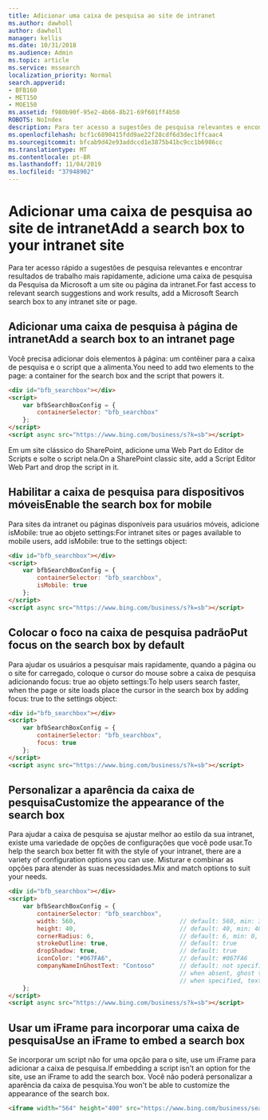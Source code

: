 ```yaml
---
title: Adicionar uma caixa de pesquisa ao site de intranet
ms.author: dawholl
author: dawholl
manager: kellis
ms.date: 10/31/2018
ms.audience: Admin
ms.topic: article
ms.service: mssearch
localization_priority: Normal
search.appverid:
- BFB160
- MET150
- MOE150
ms.assetid: f980b90f-95e2-4b66-8b21-69f601ff4b50
ROBOTS: NoIndex
description: Para ter acesso a sugestões de pesquisa relevantes e encontrar resultados de trabalho mais rapidamente, adicione uma caixa de pesquisa da Pesquisa da Microsoft a um site ou página da intranet.
ms.openlocfilehash: bcf1c6890415fdd9ae22f28cdf6d3dec1ffcaac4
ms.sourcegitcommit: bfcab9d42e93addccd1e3875b41bc9cc1b6986cc
ms.translationtype: MT
ms.contentlocale: pt-BR
ms.lasthandoff: 11/04/2019
ms.locfileid: "37948902"
---
```

# <a name="add-a-search-box-to-your-intranet-site"></a><span data-ttu-id="a91eb-103">Adicionar uma caixa de pesquisa ao site de intranet</span><span class="sxs-lookup"><span data-stu-id="a91eb-103">Add a search box to your intranet site</span></span>

<span data-ttu-id="a91eb-104">Para ter acesso rápido a sugestões de pesquisa relevantes e encontrar resultados de trabalho mais rapidamente, adicione uma caixa de pesquisa da Pesquisa da Microsoft a um site ou página da intranet.</span><span class="sxs-lookup"><span data-stu-id="a91eb-104">For fast access to relevant search suggestions and work results, add a Microsoft Search search box to any intranet site or page.</span></span>
  
## <a name="add-a-search-box-to-an-intranet-page"></a><span data-ttu-id="a91eb-105">Adicionar uma caixa de pesquisa à página de intranet</span><span class="sxs-lookup"><span data-stu-id="a91eb-105">Add a search box to an intranet page</span></span>

<span data-ttu-id="a91eb-106">Você precisa adicionar dois elementos à página: um contêiner para a caixa de pesquisa e o script que a alimenta.</span><span class="sxs-lookup"><span data-stu-id="a91eb-106">You need to add two elements to the page: a container for the search box and the script that powers it.</span></span>
  
```html
<div id="bfb_searchbox"></div>
<script>
    var bfbSearchBoxConfig = {
        containerSelector: "bfb_searchbox"
    };
</script>
<script async src="https://www.bing.com/business/s?k=sb"></script>
```

<span data-ttu-id="a91eb-107">Em um site clássico do SharePoint, adicione uma Web Part do Editor de Scripts e solte o script nela.</span><span class="sxs-lookup"><span data-stu-id="a91eb-107">On a SharePoint classic site, add a Script Editor Web Part and drop the script in it.</span></span>
  
## <a name="enable-the-search-box-for-mobile"></a><span data-ttu-id="a91eb-108">Habilitar a caixa de pesquisa para dispositivos móveis</span><span class="sxs-lookup"><span data-stu-id="a91eb-108">Enable the search box for mobile</span></span>

<span data-ttu-id="a91eb-109">Para sites da intranet ou páginas disponíveis para usuários móveis, adicione isMobile: true ao objeto settings:</span><span class="sxs-lookup"><span data-stu-id="a91eb-109">For intranet sites or pages available to mobile users, add isMobile: true to the settings object:</span></span>
  
```html
<div id="bfb_searchbox"></div>
<script>
    var bfbSearchBoxConfig = {
        containerSelector: "bfb_searchbox", 
        isMobile: true
    };
</script>
<script async src="https://www.bing.com/business/s?k=sb"></script>
```

## <a name="put-focus-on-the-search-box-by-default"></a><span data-ttu-id="a91eb-110">Colocar o foco na caixa de pesquisa padrão</span><span class="sxs-lookup"><span data-stu-id="a91eb-110">Put focus on the search box by default</span></span>

<span data-ttu-id="a91eb-111">Para ajudar os usuários a pesquisar mais rapidamente, quando a página ou o site for carregado, coloque o cursor do mouse sobre a caixa de pesquisa adicionando focus: true ao objeto settings:</span><span class="sxs-lookup"><span data-stu-id="a91eb-111">To help users search faster, when the page or site loads place the cursor in the search box by adding focus: true to the settings object:</span></span>
  
```html
<div id="bfb_searchbox"></div>
<script>
    var bfbSearchBoxConfig = {
        containerSelector: "bfb_searchbox",
        focus: true
    };
</script>
<script async src="https://www.bing.com/business/s?k=sb"></script>
```

## <a name="customize-the-appearance-of-the-search-box"></a><span data-ttu-id="a91eb-112">Personalizar a aparência da caixa de pesquisa</span><span class="sxs-lookup"><span data-stu-id="a91eb-112">Customize the appearance of the search box</span></span> 

<span data-ttu-id="a91eb-113">Para ajudar a caixa de pesquisa se ajustar melhor ao estilo da sua intranet, existe uma variedade de opções de configurações que você pode usar.</span><span class="sxs-lookup"><span data-stu-id="a91eb-113">To help the search box better fit with the style of your intranet, there are a variety of configuration options you can use.</span></span> <span data-ttu-id="a91eb-114">Misturar e combinar as opções para atender às suas necessidades.</span><span class="sxs-lookup"><span data-stu-id="a91eb-114">Mix and match options to suit your needs.</span></span>

```html
<div id="bfb_searchbox"></div>
<script>
    var bfbSearchBoxConfig = {
        containerSelector: "bfb_searchbox",
        width: 560,                             // default: 560, min: 360, max: 650
        height: 40,                             // default: 40, min: 40, max: 72
        cornerRadius: 6,                        // default: 6, min: 0, max: 25                                   
        strokeOutline: true,                    // default: true
        dropShadow: true,                       // default: true
        iconColor: "#067FA6",                   // default: #067FA6
        companyNameInGhostText: "Contoso"       // default: not specified
                                                // when absent, ghost text will be "Search work and the web"
                                                // when specified, text will be "Search the web and [Contoso]"
    };
</script>
<script async src="https://www.bing.com/business/s?k=sb"></script>
```

## <a name="use-an-iframe-to-embed-a-search-box"></a><span data-ttu-id="a91eb-115">Usar um iFrame para incorporar uma caixa de pesquisa</span><span class="sxs-lookup"><span data-stu-id="a91eb-115">Use an iFrame to embed a search box</span></span>

<span data-ttu-id="a91eb-116">Se incorporar um script não for uma opção para o site, use um iFrame para adicionar a caixa de pesquisa.</span><span class="sxs-lookup"><span data-stu-id="a91eb-116">If embedding a script isn't an option for the site, use an iFrame to add the search box.</span></span> <span data-ttu-id="a91eb-117">Você não poderá personalizar a aparência da caixa de pesquisa.</span><span class="sxs-lookup"><span data-stu-id="a91eb-117">You won't be able to customize the appearance of the search box.</span></span>
  
```html
<iframe width="564" height="400" src="https://www.bing.com/business/searchbox"></iframe>
```